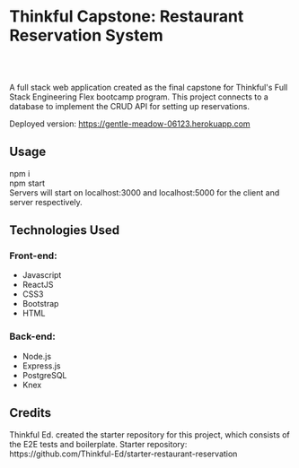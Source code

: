 <h1>Thinkful Capstone: Restaurant Reservation System</h1>
<br>
<br>

A full stack web application created as the final capstone for Thinkful's Full Stack Engineering Flex bootcamp program. This project connects to a database to implement the CRUD API for setting up reservations.


Deployed version: https://gentle-meadow-06123.herokuapp.com

<h2>Usage</h2>

npm i<br>
npm start<br>
Servers will start on localhost:3000 and localhost:5000 for the client and server respectively.<br>

<h2>Technologies Used</h2>
<h3>Front-end:</h3>
<ul>
 <li>Javascript</li>
 <li>ReactJS</li>
 <li>CSS3</li>
 <li>Bootstrap</li>
 <li>HTML</li>
</ul>

<h3>Back-end:</h3>
<ul>
 <li>Node.js</li>
 <li>Express.js</li>
 <li>PostgreSQL</li>
 <li>Knex</li>
</ul>

<h2>Credits</h2>
Thinkful Ed. created the starter repository for this project, which consists of the E2E tests and boilerplate.
Starter repository: https://github.com/Thinkful-Ed/starter-restaurant-reservation
